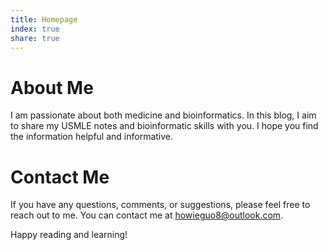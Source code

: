 ```yaml
---
title: Homepage
index: true
share: true
---
```

# About Me
I am passionate about both medicine and bioinformatics. In this blog, I aim to share my USMLE notes and bioinformatic skills with you. I hope you find the information helpful and informative.
# Contact Me
If you have any questions, comments, or suggestions, please feel free to reach out to me. You can contact me at howieguo8@outlook.com.

Happy reading and learning!
